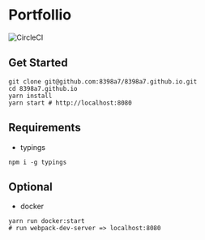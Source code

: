 # Portfollio

![CircleCI](https://circleci.com/gh/8398a7/8398a7.github.io.svg?style=svg&circle-token=890dc2a3c2e7426f2a35600c2e49e2a51d161d81)
## Get Started

```shell
git clone git@github.com:8398a7/8398a7.github.io.git
cd 8398a7.github.io
yarn install
yarn start # http://localhost:8080
```

## Requirements

- typings

```shell
npm i -g typings
```

## Optional

- docker

```shell
yarn run docker:start
# run webpack-dev-server => localhost:8080
```
